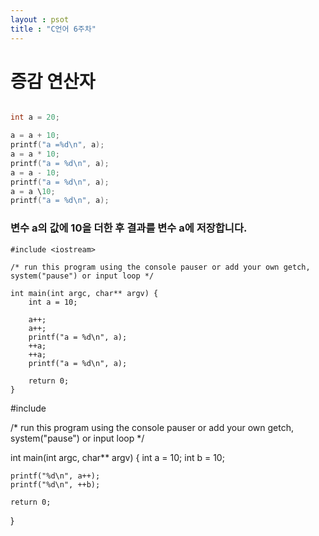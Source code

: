 ```yaml
---
layout : psot
title : "C언어 6주차"
---
```


# 증감 연산자

```cpp

int a = 20;

a = a + 10;
printf("a =%d\n", a);
a = a * 10;
printf("a = %d\n", a);
a = a - 10;
printf("a = %d\n", a);
a = a \10;
printf("a = %d\n", a);
```

### 변수 a의 값에 10을 더한 후 결과를 변수 a에 저장합니다.

```
#include <iostream>

/* run this program using the console pauser or add your own getch, system("pause") or input loop */

int main(int argc, char** argv) {
	int a = 10;
	
	a++;
	a++;
	printf("a = %d\n", a);
	++a;
	++a;
	printf("a = %d\n", a);
	
	return 0;
}
```
#include <iostream>

/* run this program using the console pauser or add your own getch, system("pause") or input loop */

int main(int argc, char** argv) {
	int a = 10;
	int b = 10;
	
	printf("%d\n", a++);
	printf("%d\n", ++b);
	
	return 0;
}
```
